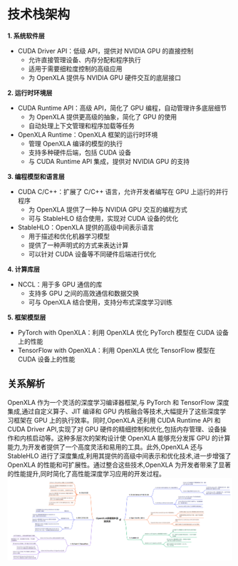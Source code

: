 # 技术栈架构
**1. 系统软件层**
- CUDA Driver API：低级 API，提供对 NVIDIA GPU 的直接控制
  - 允许直接管理设备、内存分配和程序执行
  - 适用于需要细粒度控制的高级应用
  - 为 OpenXLA 提供与 NVIDIA GPU 硬件交互的底层接口

**2. 运行时环境层**
- CUDA Runtime API：高级 API，简化了 GPU 编程，自动管理许多底层细节
  - 为 OpenXLA 提供更高级的抽象，简化了 GPU 的使用
  - 自动处理上下文管理和程序加载等任务
- OpenXLA Runtime：OpenXLA 框架的运行时环境
  - 管理 OpenXLA 编译的模型的执行
  - 支持多种硬件后端，包括 CUDA 设备
  - 与 CUDA Runtime API 集成，提供对 NVIDIA GPU 的支持

**3. 编程模型和语言层**
- CUDA C/C++：扩展了 C/C++ 语言，允许开发者编写在 GPU 上运行的并行程序
  - 为 OpenXLA 提供了一种与 NVIDIA GPU 交互的编程方式
  - 可与 StableHLO 结合使用，实现对 CUDA 设备的优化
- StableHLO：OpenXLA 提供的高级中间表示语言
  - 用于描述和优化机器学习模型
  - 提供了一种声明式的方式来表达计算
  - 可以针对 CUDA 设备等不同硬件后端进行优化

**4. 计算库层**

- NCCL：用于多 GPU 通信的库
  - 支持多 GPU 之间的高效通信和数据交换
  - 可与 OpenXLA 结合使用，支持分布式深度学习训练

**5. 框架模型层**
- PyTorch with OpenXLA：利用 OpenXLA 优化 PyTorch 模型在 CUDA 设备上的性能
- TensorFlow with OpenXLA：利用 OpenXLA 优化 TensorFlow 模型在 CUDA 设备上的性能


## 关系解析
OpenXLA 作为一个灵活的深度学习编译器框架,与 PyTorch 和 TensorFlow 深度集成,通过自定义算子、JIT 编译和 GPU 内核融合等技术,大幅提升了这些深度学习框架在 GPU 上的执行效率。同时,OpenXLA 还利用 CUDA Runtime API 和 CUDA Driver API,实现了对 GPU 硬件的精细控制和优化,包括内存管理、设备操作和内核启动等。这种多层次的架构设计使 OpenXLA 能够充分发挥 GPU 的计算能力,为开发者提供了一个高度灵活和易用的工具。此外,OpenXLA 还与 StableHLO 进行了深度集成,利用其提供的高级中间表示和优化技术,进一步增强了 OpenXLA 的性能和可扩展性。通过整合这些技术,OpenXLA 为开发者带来了显著的性能提升,同时简化了高性能深度学习应用的开发过程。
![alt text](../../img/1231725517445_.pic.jpg)
